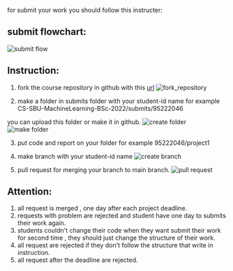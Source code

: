 for submit your work you should follow this instructer:

## submit flowchart:
![submit flow](https://github.com/alisharifi2000/CS-SBU-MachineLearning-BSc-2022/blob/main/assets/images/mermaid-diagram-20220220115738.png)

## Instruction:

1. fork the course repository in github with this [url](https://github.com/alisharifi2000/CS-SBU-MachineLearning-BSc-2022)
![fork_repository](https://github.com/alisharifi2000/CS-SBU-MachineLearning-BSc-2022/blob/main/assets/images/fork_repository.png)

2. make a folder in submits folder with your student-id name for example CS-SBU-MachineLearning-BSc-2022/submits/95222046

you can upload this folder or make it in github.
![create folder](https://github.com/alisharifi2000/CS-SBU-MachineLearning-BSc-2022/blob/main/assets/images/create_folder.png)
![make folder](https://github.com/alisharifi2000/CS-SBU-MachineLearning-BSc-2022/blob/main/assets/images/make_folder.png)

3. put code and report on your folder for example 95222046/project1

4. make branch with your student-id name 
![create branch](https://github.com/alisharifi2000/CS-SBU-MachineLearning-BSc-2022/blob/main/assets/images/create_branch.png)

5. pull request for merging your branch to main branch.
![pull request](https://github.com/alisharifi2000/CS-SBU-MachineLearning-BSc-2022/blob/main/assets/images/pull_request.png)

## Attention:
1. all request is merged , one day after each project deadline.
2. requests with problem are rejected and student have one day to submits their work again.
3. students couldn't change their code when they want submit their work for second time , they should just change the structure of their work.
4. all request are rejected if they don't follow the structure that write in instruction.
5. all request after the deadline are rejected.
